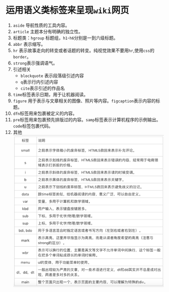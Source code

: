 # 运用语义类标签来呈现`wiki`网页

1. `aside` 导航性质的工具内容。
2. `article` 主题本分有明确的独立性。
3. 标题类：`hgroup` 标题组，`h1`-`h6`分别是一到六级标题。
4. `abbr` 表示缩写。
5. `hr` 表示故事走向的转变或者话题的转变。纯视觉效果不要用`hr`,使用`css`的`border`。
6. `strong`表示强调语气。
7. 引述相关
   - `blockquote` 表示段落级引述内容
   - `q`表示行内引述内容
   - `cite`表示引述的作品名
8. `time`标签表示日期，用于让机器阅读。
9. `figure` 用于表示与文章相关的图像、照片等内容。`figcaption`表示内容的标题。
10. `dfn`标签用来包裹被定义的内容。
11. `pre`标签用来包裹预先排版过的内容。`samp`标签表示计算机程序的示例输出。`code`标签包裹代码。
12. 其他
    ![Alt text](./1551941188883.png)
